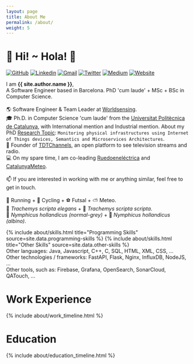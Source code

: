 ```yaml
---
layout: page
title: About Me
permalink: /about/
weight: 5
---
```


# :wave: Hi! ~ Hola! :wave:

[![GitHub](https://img.shields.io/badge/GitHub-000000?logo=GitHub&style=flat-square&color=grey)](https://github.com/LaQuay)
[![Linkedin](https://img.shields.io/badge/LinkedIn-blue?logo=Linkedin&style=flat-square)](https://www.linkedin.com/in/marcvilagomez/)
[![Gmail](https://img.shields.io/badge/Gmail-c14438?logo=Gmail&style=flat-square&logoColor=white)](mailto:hola@marcvila.me)
[![Twitter](https://img.shields.io/twitter/follow/GrimmSour?logo=Twitter&label=Twitter&style=flat-square)](https://twitter.com/GrimmSour)
[![Medium](https://img.shields.io/badge/Medium-12100E?logo=medium&style=flat-square&color=grey)](https://medium.com/@laquay)
[![Website](https://img.shields.io/website?label=marcvila.me&style=flat-square&url=http%3A%2F%2Fmarcvila.me%2F)](https://www.marcvila.me)

I am **{{ site.author.name }}**,<br>
A Software Engineer based in Barcelona. PhD 'cum laude' + MSc + BSc in Computer Science.<br>
<br>
🌎 Software Engineer & Team Leader at <a href='https://www.worldsensing.com/' target='_blank'>Worldsensing</a>.<br>
🎓 Ph.D. in Computer Science 'cum laude' from the <a href='https://www.upc.edu' target='_blank'>Universitat Politècnica de Catalunya</a>,
with International mention and Industrial mention.
About my PhD <a href='/research/' target='_blank'>Research Topic</a>: `Monitoring physical infrastructures using Internet of Things devices, Semantics and Microservices Architectures`.<br>
🏢 Founder of <a href='/projects/1-tdtchannels' target='_blank'> TDTChannels</a>, an open platform to see television streams and radio.<br>
💻 On my spare time, I am co-leading <a href='/projects/3-ruedoenelectrica' target='_blank'> Ruedoeneléctrica</a> and <a href='/projects/2-catalunya-meteo' target='_blank'> CatalunyaMeteo</a>. <br>
<br>
📫 If you are interested in working with me or anything similar, feel free to get in touch.
<br>
<br>
🏃 Running + 🚴 Cycling + ⚽ Futsal + ⛅ Meteo.<br>
🐢 _Trachemys scripta elegans_ + 🐢 _Trachemys scripta scripta_.<br>
🦜 _Nymphicus hollandicus (normal-grey)_ + 🦜 _Nymphicus hollandicus (albino)_.

<div class="row">
{% include about/skills.html title="Programming Skills" source=site.data.programming-skills %}
{% include about/skills.html title="Other Skills" source=site.data.other-skills %}
</div>
Other languages: Java, Javascript, C++, C, SQL, HTML, XML, CSS, ...
<br>
Other technologies / frameworks: FastAPI, Flask, Nginx, InfluxDB, NodeJS, ...
<br>
Other tools, such as: Firebase, Grafana, OpenSearch, SonarCloud, QATouch, ...

# **Work Experience**

<div class="row">
{% include about/work_timeline.html %}
</div>

# **Education**

<div class="row">
{% include about/education_timeline.html %}
</div>
